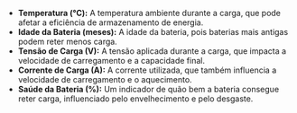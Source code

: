 - **Temperatura (°C):** A temperatura ambiente durante a carga, que pode afetar a eficiência de armazenamento de energia.
- **Idade da Bateria (meses):** A idade da bateria, pois baterias mais antigas podem reter menos carga.
- **Tensão de Carga (V):** A tensão aplicada durante a carga, que impacta a velocidade de carregamento e a capacidade final.
- **Corrente de Carga (A):** A corrente utilizada, que também influencia a velocidade de carregamento e o aquecimento.
- **Saúde da Bateria (%):** Um indicador de quão bem a bateria consegue reter carga, influenciado pelo envelhecimento e pelo desgaste.